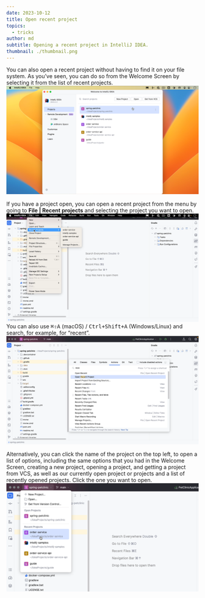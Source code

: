 ```yaml
---
date: 2023-10-12
title: Open recent project
topics:
  - tricks
author: md
subtitle: Opening a recent project in IntelliJ IDEA.
thumbnail: ./thumbnail.png
---
```


You can also open a recent project without having to find it on your file system. As you’ve seen, you can do so from the Welcome Screen by selecting it from the list of recent projects.
![Welcome Screen - Recent project](welcome-screen-recent.png)

If you have a project open, you can open a recent project from the menu by going to **File | Recent projects** and selecting the project you want to open.
![File - Recent](file-recent.png)
You can also use <kbd>⌘⇧A</kbd> (macOS) / <kbd>Ctrl+Shift+A</kbd> (Windows/Linux) and search, for example, for “recent”.
![Find Action - Open Recent Project](find-action-recent.png)

Alternatively, you can click the name of the project on the top left, to open a list of options, including the same options that you had in the Welcome Screen, creating a new project, opening a project, and getting a project from VCS, as well as our currently open project or projects and a list of recently opened projects. Click the one you want to open.
![Recent projects](recent-projects.png)
